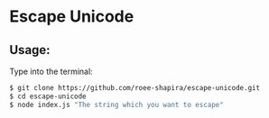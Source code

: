 # Escape Unicode

## Usage:

Type into the terminal:

```bash
$ git clone https://github.com/roee-shapira/escape-unicode.git
$ cd escape-unicode
$ node index.js "The string which you want to escape"
```
